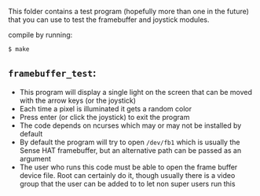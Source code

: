This folder contains a test program (hopefully more than one in the future) that you can use to test the framebuffer and joystick modules.

compile by running:

`$ make`

## `framebuffer_test`:
 - This program will display a single light on the screen that can be moved with the arrow keys (or the joystick)
 - Each time a pixel is illuminated it gets a random color 
 - Press enter (or click the joystick) to exit the program
 - The code depends on ncurses which may or may not be installed by default
 - By default the program will try to open `/dev/fb1` which is usually the Sense HAT framebuffer, but an alternative path can be passed as an argument
 - The user who runs this code must be able to open the frame buffer device file. Root can certainly do it, though usually there is a video group that the user can be added to to let non super users run this
